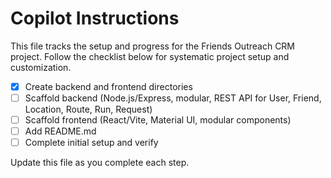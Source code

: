 # Copilot Instructions

This file tracks the setup and progress for the Friends Outreach CRM project. Follow the checklist below for systematic project setup and customization.

- [x] Create backend and frontend directories
- [ ] Scaffold backend (Node.js/Express, modular, REST API for User, Friend, Location, Route, Run, Request)
- [ ] Scaffold frontend (React/Vite, Material UI, modular components)
- [ ] Add README.md
- [ ] Complete initial setup and verify

Update this file as you complete each step.
